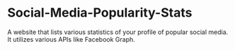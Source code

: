 # Social-Media-Popularity-Stats
A website that lists various statistics of your profile of popular social media. It utilizes various APIs like Facebook Graph.
